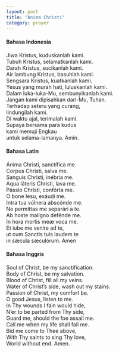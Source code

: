```yaml
---
layout: post
title: "Anima Christi"
category: prayer
---
```


#### Bahasa Indonesia
Jiwa Kristus, kuduskanlah kami.<br>
Tubuh Kristus, selamatkanlah kami.<br>
Darah Kristus, sucikanlah kami.<br>
Air lambung Kristus, basuhlah kami.<br>
Sengsara Kristus, kuatkanlah kami.<br>
Yesus yang murah hati, luluskanlah kami.<br>
Dalam luka-luka-Mu, sembunyikanlah kami.<br>
Jangan kami dipisahkan dari-Mu, Tuhan.<br>
Terhadap seteru yang curang,<br>
lindungilah kami.<br>
Di waktu ajal, terimalah kami.<br>
Supaya bersama para kudus<br>
kami memuji Engkau<br>
untuk selama-lamanya. Amin.


#### Bahasa Latin
Ánima Christi, sanctífica me.<br>
Corpus Christi, salva me.<br>
Sanguis Christi, inébria me.<br>
Aqua láteris Christi, lava me.<br>
Pássio Christi, confórta me.<br>
O bone Iesu, exáudi me.<br>
Intra tua vúlnera abscónde me.<br>
Ne permíttas me separári a te.<br>
Ab hoste malígno defénde me.<br>
In hora mortis meæ voca me.<br>
Et iube me veníre ad te,<br>
ut cum Sanctis tuis laudem te<br>
in sæcula sæculórum. Amen


#### Bahasa Inggris
Soul of Christ, be my sanctification.<br>
Body of Christ, be my salvation.<br>
Blood of Christ, fill all my veins.<br>
Water of Christ’s side, wash out my stains.<br>
Passion of Christ, my comfort be.<br>
O good Jesus, listen to me.<br>
In Thy wounds I fain would hide,<br>
N’er to be parted from Thy side,<br>
Guard me, should the foe assail me.<br>
Call me when my life shall fail me.<br>
Bid me come to Thee above,<br>
With Thy saints to sing Thy love,<br>
World without end. Amen.